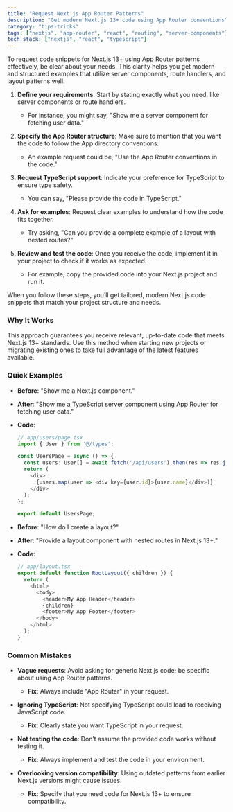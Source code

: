 ```yaml
---
title: "Request Next.js App Router Patterns"
description: "Get modern Next.js 13+ code using App Router conventions"
category: "tips-tricks"
tags: ["nextjs", "app-router", "react", "routing", "server-components"]
tech_stack: ["nextjs", "react", "typescript"]
---
```


To request code snippets for Next.js 13+ using App Router patterns effectively, be clear about your needs. This clarity helps you get modern and structured examples that utilize server components, route handlers, and layout patterns well.

1. **Define your requirements**: Start by stating exactly what you need, like server components or route handlers.
   - For instance, you might say, "Show me a server component for fetching user data."

2. **Specify the App Router structure**: Make sure to mention that you want the code to follow the App directory conventions.
   - An example request could be, "Use the App Router conventions in the code."

3. **Request TypeScript support**: Indicate your preference for TypeScript to ensure type safety.
   - You can say, "Please provide the code in TypeScript."

4. **Ask for examples**: Request clear examples to understand how the code fits together.
   - Try asking, "Can you provide a complete example of a layout with nested routes?"

5. **Review and test the code**: Once you receive the code, implement it in your project to check if it works as expected.
   - For example, copy the provided code into your Next.js project and run it.

When you follow these steps, you’ll get tailored, modern Next.js code snippets that match your project structure and needs.

### Why It Works
This approach guarantees you receive relevant, up-to-date code that meets Next.js 13+ standards. Use this method when starting new projects or migrating existing ones to take full advantage of the latest features available.

### Quick Examples
- **Before**: "Show me a Next.js component."
- **After**: "Show me a TypeScript server component using App Router for fetching user data."
- **Code**: 
  ```typescript
  // app/users/page.tsx
  import { User } from '@/types';

  const UsersPage = async () => {
    const users: User[] = await fetch('/api/users').then(res => res.json());
    return (
      <div>
        {users.map(user => <div key={user.id}>{user.name}</div>)}
      </div>
    );
  };

  export default UsersPage;
  ```

- **Before**: "How do I create a layout?"
- **After**: "Provide a layout component with nested routes in Next.js 13+."
- **Code**:
  ```typescript
  // app/layout.tsx
  export default function RootLayout({ children }) {
    return (
      <html>
        <body>
          <header>My App Header</header>
          {children}
          <footer>My App Footer</footer>
        </body>
      </html>
    );
  }
  ```

### Common Mistakes
- **Vague requests**: Avoid asking for generic Next.js code; be specific about using App Router patterns.
  - **Fix**: Always include "App Router" in your request.

- **Ignoring TypeScript**: Not specifying TypeScript could lead to receiving JavaScript code.
  - **Fix**: Clearly state you want TypeScript in your request.

- **Not testing the code**: Don’t assume the provided code works without testing it.
  - **Fix**: Always implement and test the code in your environment.

- **Overlooking version compatibility**: Using outdated patterns from earlier Next.js versions might cause issues.
  - **Fix**: Specify that you need code for Next.js 13+ to ensure compatibility.